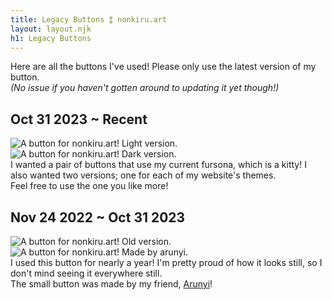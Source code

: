 ```yaml
---
title: Legacy Buttons ⁑ nonkiru.art
layout: layout.njk
h1: Legacy Buttons
---
```


Here are all the buttons I've used! Please only use the latest version of my button.
<br>*(No issue if you haven't gotten around to updating it yet though!)*

## Oct 31 2023 ~ Recent
<div class="freezeframe">
<img src="/../assets/img/nonkiru_button_light.gif" alt="A button for nonkiru.art! Light version.">
<img src="/../assets/img/nonkiru_button_dark.gif" alt="A button for nonkiru.art! Dark version.">
</div>
I wanted a pair of buttons that use my current fursona, which is a kitty! I also wanted two versions; one for each of my website's themes.
<br>Feel free to use the one you like more!

## Nov 24 2022 ~ Oct 31 2023
<div class="freezeframe">
<img src="/../assets/img/nonkiru_button_old.gif" alt="A button for nonkiru.art! Old version.">
<img src="/../assets/img/non_arunyi_button.gif" alt="A button for nonkiru.art! Made by arunyi.">
</div>
I used this button for nearly a year! I'm pretty proud of how it looks still, so I don't mind seeing it everywhere still.
<br>The small button was made by my friend, <a href="https://arunyi.art/">Arunyi</a>!